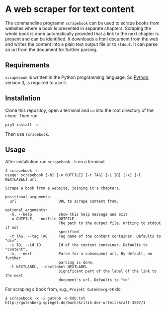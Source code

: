 A web scraper for text content
==============================

The commandline programm `scrapebook` can be used to scrape books from
websites where a book is presented in separate chapters. Scraping the
whole book is done automatically provided that a link to the next
chapter is present and can be identified. It downloads a html document
from the web and writes the content into a plain text output file or
to `stdout`. It can parse an url from the document for further
parsing.

## Requirements ##

`scrapebook` is written in the Python programming language. So
[Python](https://www.python.org/downloads/), version 3, is required to
use it.


## Installation ##

Clone this repositoy, open a terminal and `cd` into the root directory
of the clone. Then run

	pip3 install -e .

Then use `scrapebook`.


## Usage ##

After installation run `scrapebook -h` on a terminal.

	$ scrapebook -h
	usage: scrapebook [-h] [-o OUTFILE] [-t TAG] [-i ID] [-x] [-l NEXTLABEL] url

	Scrape a book from a website, joining it's chapters.

	positional arguments:
	  url                   URL to scrape content from.

	optional arguments:
	  -h, --help            show this help message and exit
	  -o OUTFILE, --outfile OUTFILE
							The path to the output file. Writing to stdout if not
							specified.
	  -t TAG, --tag TAG     Tag name of the content container. Defaults to "div".
	  -i ID, --id ID        Id of the content container. Defaults to "content".
	  -x, --next            Parse for a subsequent url. By default, no further
							parsing is done.
	  -l NEXTLABEL, --nextlabel NEXTLABEL
							Significant part of the label of the link to the next
							document's url. Defaults to ">>".


For scraping a book from, e.g., `Projekt Gutenberg-DE` do:

	$ scrapebook -x -i gutenb -o KdU.txt http://gutenberg.spiegel.de/buch/kritik-der-urteilskraft-3507/1
